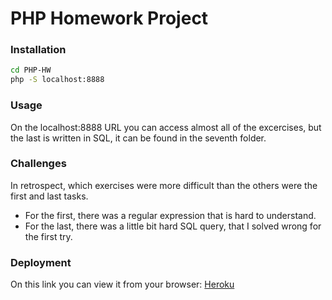 # PHP Homework Project

### Installation

```sh
cd PHP-HW
php -S localhost:8888
```

### Usage

On the localhost:8888 URL you can access almost all of the excercises, but the last is written in SQL, it can be found in the seventh folder. 

### Challenges

In retrospect, which exercises were more difficult than the others were the first and last tasks.
- For the first, there was a regular expression that is hard to understand.
- For the last, there was a little bit hard SQL query, that I solved wrong for the first try.

### Deployment
On this link you can view it from your browser: [Heroku]

[//]: # (These are reference links used in the body of this note and get stripped out when the markdown processor does its job. There is no need to format nicely because it shouldn't be seen. Thanks SO - http://stackoverflow.com/questions/4823468/store-comments-in-markdown-syntax)


[Heroku]: <https://php-hw.herokuapp.com/>
